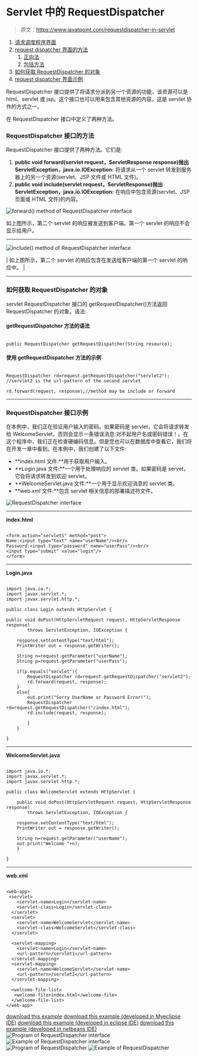 # Servlet 中的 RequestDispatcher

> 原文：<https://www.javatpoint.com/requestdispatcher-in-servlet>

1.  [请求调度程序界面](#)
2.  [request dispatcher 界面的方法](#rdmethod)
    1.  [正向法](#rdforward)
    2.  [包括方法](#rdinclude)
3.  [如何获取 RequestDispatcher 的对象](#rdhow)
4.  [request dispatcher 界面示例](#rdex)

RequestDispatcher 接口提供了将请求分派到另一个资源的功能，该资源可以是 html、servlet 或 jsp。这个接口也可以用来包含其他资源的内容。这是 servlet 协作的方式之一。

在 RequestDispatcher 接口中定义了两种方法。

### RequestDispatcher 接口的方法

RequestDispatcher 接口提供了两种方法。它们是:

1.  **public void forward(servlet request，ServletResponse response)抛出 ServletException，java.io.IOException:** 将请求从一个 servlet 转发到服务器上的另一个资源(servlet、JSP 文件或 HTML 文件)。
2.  **public void include(servlet request，ServletResponse)抛出 ServletException，java.io.IOException:** 在响应中包含资源(servlet、JSP 页面或 HTML 文件)的内容。

![forward() method of RequestDispatcher interface](../img/6a1c315a22f7f2f344ce35570330c02f.png)

如上图所示，第二个 servlet 的响应被发送到客户端。第一个 servlet 的响应不会显示给用户。

* * *

![include() method of RequestDispatcher interface](../img/dc1633384ad60a82dd60dba04cc9f189.png)

| 如上图所示，第二个 servlet 的响应包含在发送给客户端的第一个 servlet 的响应中。 |

* * *

### 如何获取 RequestDispatcher 的对象

servlet RequestDispatcher 接口的 getRequestDispatcher()方法返回 RequestDispatcher 的对象。语法:

#### getRequestDispatcher 方法的语法

```

public RequestDispatcher getRequestDispatcher(String resource);

```

#### 使用 getRequestDispatcher 方法的示例

```

RequestDispatcher rd=request.getRequestDispatcher("servlet2");
//servlet2 is the url-pattern of the second servlet

rd.forward(request, response);//method may be include or forward

```

* * *

### RequestDispatcher 接口示例

在本例中，我们正在验证用户输入的密码。如果密码是 servlet，它会将请求转发给 WelcomeServlet，否则会显示一条错误消息:对不起用户名或密码错误！。在这个程序中，我们正在检查硬编码信息。但是您也可以在数据库中查看它，我们将在开发一章中看到。在本例中，我们创建了以下文件:

*   **index.html 文件:**用于获取用户输入。
*   **Login.java 文件:**一个用于处理响应的 servlet 类。如果密码是 servet，它会将请求转发到欢迎 servlet。
*   **WelcomeServlet.java 文件:**一个用于显示欢迎消息的 servlet 类。
*   **web.xml 文件:**包含 servlet 相关信息的部署描述符文件。

![RequestDispatcher interface](../img/0a21d707be1e06c21bc43e6d0d009504.png)

* * *

**index.html**

```

<form action="servlet1" method="post">
Name:<input type="text" name="userName"/><br/>
Password:<input type="password" name="userPass"/><br/>
<input type="submit" value="login"/>
</form>

```

* * *

**Login.java**

```

import java.io.*;
import javax.servlet.*;
import javax.servlet.http.*;

public class Login extends HttpServlet {

public void doPost(HttpServletRequest request, HttpServletResponse response)
		throws ServletException, IOException {

	response.setContentType("text/html");
	PrintWriter out = response.getWriter();

	String n=request.getParameter("userName");
	String p=request.getParameter("userPass");

	if(p.equals("servlet"){
		RequestDispatcher rd=request.getRequestDispatcher("servlet2");
		rd.forward(request, response);
	}
	else{
		out.print("Sorry UserName or Password Error!");
		RequestDispatcher rd=request.getRequestDispatcher("/index.html");
		rd.include(request, response);

		}
	}

}

```

* * *

**WelcomeServlet.java**

```

import java.io.*;
import javax.servlet.*;
import javax.servlet.http.*;

public class WelcomeServlet extends HttpServlet {

	public void doPost(HttpServletRequest request, HttpServletResponse response)
		throws ServletException, IOException {

	response.setContentType("text/html");
	PrintWriter out = response.getWriter();

	String n=request.getParameter("userName");
	out.print("Welcome "+n);
	}

}

```

* * *

**web.xml**

```

<web-app>
 <servlet>
    <servlet-name>Login</servlet-name>
    <servlet-class>Login</servlet-class>
  </servlet>
  <servlet>
    <servlet-name>WelcomeServlet</servlet-name>
    <servlet-class>WelcomeServlet</servlet-class>
  </servlet>

  <servlet-mapping>
    <servlet-name>Login</servlet-name>
    <url-pattern>/servlet1</url-pattern>
  </servlet-mapping>
  <servlet-mapping>
    <servlet-name>WelcomeServlet</servlet-name>
    <url-pattern>/servlet2</url-pattern>
  </servlet-mapping>

  <welcome-file-list>
   <welcome-file>index.html</welcome-file>
  </welcome-file-list>
</web-app>

```

[download this example](https://static.javatpoint.com/src/servlet/requestdispatcher.zip)
[download this example (developed in Myeclipse IDE)](https://static.javatpoint.com/src/servlet/requestdispatcherm.zip)
[download this example (developed in eclipse IDE)](https://static.javatpoint.com/src/servlet/eclipse/requestdispatcher.zip)
[download this example (developed in netbeans IDE)](https://static.javatpoint.com/src/servlet/netbeans/requestdispatcher.zip)
![Program of RequestDispatcher interface](../img/6c97584a7daf531471af10f7925bfbb2.png) ![Example of RequestDispatcher interface](../img/2fbbd043238f9a55fdaca5026f0cf3e2.png) ![Program of RequestDispatcher](../img/6c9ca4e8ec7962579a9f341656ea514e.png) ![Example of RequestDispatcher](../img/1abc6bbb1c4a1887d000968402decda9.png)